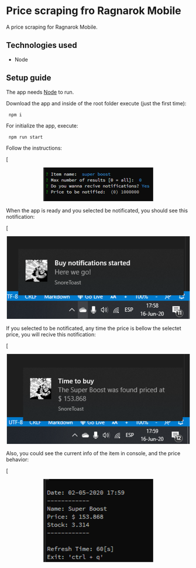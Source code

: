 # Price scraping fro Ragnarok Mobile

A price scraping for Ragnarok Mobile.

## Technologies used

- Node

## Setup guide

The app needs [Node](https://nodejs.org/es/download/) to run.

Download the app and inside of the root folder execute (just the first time):

```
 npm i
```

For initialize the app, execute:

```
 npm run start
```

Follow the instructions:

[<p align="center"><img src="/img/setup.png" width="300"></p>

When the app is ready and you selected be notificated, you should see this notification:

[<p align="center"><img src="/img/first-notification.png" width="500"></p>

If you selected to be notificated, any time the price is bellow the selectet price, you will recive this notification:

[<p align="center"><img src="/img/price-notification.png" width="500"></p>

Also, you could see the current info of the item in console, and the price behavior:

[<p align="center"><img src="/img/item-info.png" width="300"></p>